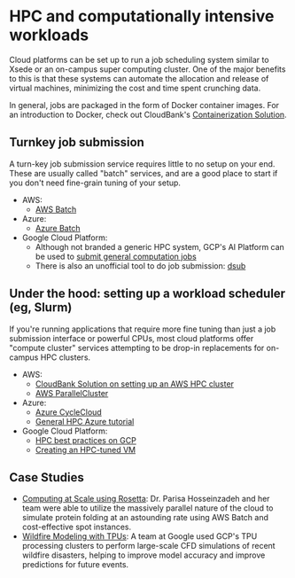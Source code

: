 # HPC and computationally intensive workloads

Cloud platforms can be set up to run a job scheduling system similar to Xsede or an on-campus super computing cluster. One of the major benefits to this is that these systems can automate the allocation and release of virtual machines, minimizing the cost and time spent crunching data.

In general, jobs are packaged in the form of Docker container images. For an introduction to Docker, check out CloudBank's [Containerization Solution](../solutions/cbs-containerization/).

## Turnkey job submission

A turn-key job submission service requires little to no setup on your end. These are usually called "batch" services, and are a good place to start if you don't need fine-grain tuning of your setup.

- AWS:
    - [AWS Batch](https://docs.aws.amazon.com/batch/latest/userguide/what-is-batch.html)
- Azure:
    - [Azure Batch](https://docs.microsoft.com/en-us/learn/modules/run-parallel-tasks-in-azure-batch-with-the-azure-cli/)
- Google Cloud Platform:
    - Although not branded a generic HPC system, GCP's AI Platform can be used to [submit general computation jobs](https://cloud.google.com/ai-platform/training/docs/training-jobs)
    - There is also an unofficial tool to do job submission: [dsub](https://github.com/DataBiosphere/dsub)


## Under the hood: setting up a workload scheduler (eg, Slurm)

If you're running applications that require more fine tuning than just a job submission interface or powerful CPUs, most cloud platforms offer "compute cluster" services attempting to be drop-in replacements for on-campus HPC clusters.

- AWS:
    - [CloudBank Solution on setting up an AWS HPC cluster](https://github.com/cloudbank-project/hpc/tree/main/aws)
    - [AWS ParallelCluster](https://docs.aws.amazon.com/parallelcluster/latest/ug/what-is-aws-parallelcluster.html)
- Azure:
    - [Azure CycleCloud](https://docs.microsoft.com/en-us/learn/modules/azure-cyclecloud-high-performance-computing/)
    - [General HPC Azure tutorial](https://docs.microsoft.com/en-us/learn/modules/intro-to-hpc/)
- Google Cloud Platform:
    - [HPC best practices on GCP](https://cloud.google.com/architecture/best-practices-for-using-mpi-on-compute-engine)
    - [Creating an HPC-tuned VM](https://cloud.google.com/compute/docs/instances/create-hpc-vm)


## Case Studies

- [Computing at Scale using Rosetta](https://www.cloudbank.org/training/use-case/htc-rosetta): Dr. Parisa Hosseinzadeh and her team were able to utilize the massively parallel nature of the cloud to simulate protein folding at an astounding rate using AWS Batch and cost-effective spot instances.
- [Wildfire Modeling with TPUs](https://www.cloudbank.org/training/rroccet21-wildfire-modeling-tpus): A team at Google used GCP's TPU processing clusters to perform large-scale CFD simulations of recent wildfire disasters, helping to improve model accuracy and improve predictions for future events.
